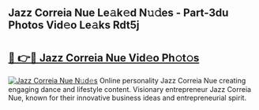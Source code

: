 ## Jazz Correia Nue Le𝚊k𝚎d N𝚞𝚍es - Part-3du Photos Vid𝚎o Le𝚊ks Rdt5j

# <h2><a href="http://fb6b9tw.evod.top/?m=Jazz+Correia+Nue">🔗 👉🔴 Jazz Correia Nue Vid𝚎o Ph𝚘t𝚘s</a></h2>

[![Jazz Correia Nue N𝚞d𝚎s](https://i.imgur.com/8V9OHl7.gif)](http://fb6b9tw.evod.top/?m=Jazz+Correia+Nue)
Online personality Jazz Correia Nue creating engaging dance and lifestyle content. Visionary entrepreneur Jazz Correia Nue, known for their innovative business ideas and entrepreneurial spirit. 

